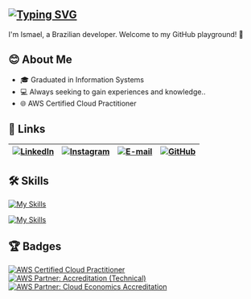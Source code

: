 ## [![Typing SVG](https://readme-typing-svg.demolab.com?font=Helvetica&size=30&duration=4000&pause=1000&color=000000&random=false&width=435&lines=Hello%2C+world!+%F0%9F%91%8B)](https://git.io/typing-svg)

I'm Ismael, a Brazilian developer. Welcome to my GitHub playground! 🚀

## 😊 About Me

- 🎓 Graduated in Information Systems
- 💻 Always seeking to gain experiences and knowledge..
- 🌐 AWS Certified Cloud Practitioner

## 🔗 Links

| [![LinkedIn](https://img.shields.io/badge/LinkedIn-0077B5?style=for-the-badge&logo=linkedin&logoColor=white)](https://www.linkedin.com/in/ismaelkentenich) | [![Instagram](https://img.shields.io/badge/-Instagram-%23E4405F?style=for-the-badge&logo=instagram&logoColor=white)](https://www.instagram.com/ismaelkentenich/) | [![E-mail](https://img.shields.io/badge/-Email-000?style=for-the-badge&logo=microsoft-outlook&logoColor=007BFF)](mailto:ismaelkentenichm@gmail.com) | [![GitHub](https://img.shields.io/badge/GitHub-100000?style=for-the-badge&logo=github&logoColor=white)](https://github.com/ismaelkentenich) |
|---|---|---|---|

## 🛠 Skills

[![My Skills](https://skillicons.dev/icons?i=cpp,bootstrap,html,css,js,ts,py,react)](https://skillicons.dev)

[![My Skills](https://skillicons.dev/icons?i=git,github,vscode,ps,figma)](https://skillicons.dev)

## 🏆 Badges
<!--START_SECTION:badges-->
[![AWS Certified Cloud Practitioner](https://images.credly.com/size/100x100/images/00634f82-b07f-4bbd-a6bb-53de397fc3a6/image.png)](https://www.credly.com/badges/a03999d6-843f-4e8d-b965-addb141a6e15 "AWS Certified Cloud Practitioner")
[![AWS Partner: Accreditation (Technical)](https://images.credly.com/size/100x100/images/81f903ed-c3a1-4f4b-afcd-e03331a5b12c/image.png)](https://www.credly.com/badges/fc8f2f81-8e46-4f9e-8953-5511a0af8a31 "AWS Partner: Accreditation (Technical")
[![AWS Partner: Cloud Economics Accreditation](https://images.credly.com/size/100x100/images/ee35f7c5-696e-47ca-895c-960dfba108b3/image.png)](https://www.credly.com/badges/7c99096e-bd0d-4f32-9674-8cb5670e3b49 "AWS Partner: Cloud Economics Accreditation")
<!--END_SECTION:badges-->

